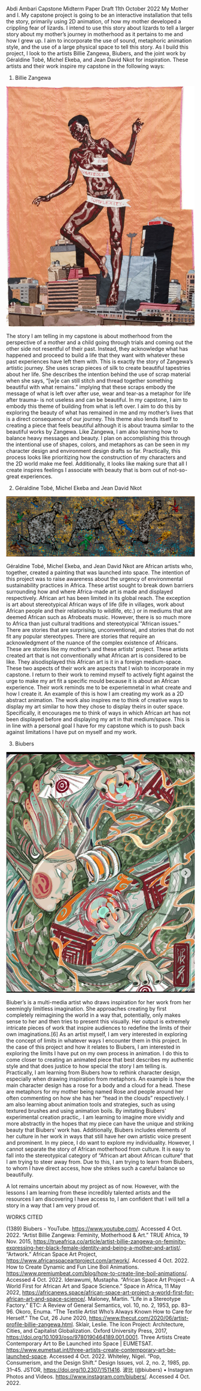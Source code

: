 Abdi Ambari
Capstone Midterm Paper Draft
11th October 2022
My Mother and I.
My capstone project is going to be an interactive installation that tells the story, primarily using 2D animation, of how my mother developed a crippling fear of lizards. I intend to use this story about lizards to tell a larger story about my mother’s journey in motherhood as it pertains to me and how I grew up. I aim to incorporate the use of sound, metaphoric animation style, and the use of a large physical space to tell this story. As I build this project, I look to the artists Billie Zangewa, Biubers, and the joint work by Géraldine Tobé, Michel Ekeba, and Jean David Nkot for inspiration. These artists and their work inspire my capstone in the following ways:
 
1. 	Billie Zangewa

![image](/pics/mother.png)


The story I am telling in my capstone is about motherhood from the perspective of a mother and a child going through trials and coming out the other side not resentful of their past. Instead, they acknowledge what has happened and proceed to build a life that they want with whatever these past experiences have left them with. This is exactly the story of Zangewa’s artistic journey. She uses scrap pieces of silk to create beautiful tapestries about her life. She describes the intention behind the use of scrap material when she says, “[w]e can still stitch and thread together something beautiful with what remains.” implying that these scraps embody the message of what is left over after use, wear and tear-as a metaphor for life after trauma- is not useless and can be beautiful. In my capstone, I aim to embody this theme of building from what is left over. I aim to do this by exploring the beauty of what has remained in me and my mother’s lives that is a direct consequence of our journey. This theme also lends itself to creating a piece that feels beautiful although it is about trauma similar to the beautiful works by Zangewa. Like Zangewa, I am also learning how to balance heavy messages and beauty. I plan on accomplishing this through the intentional use of shapes, colors, and metaphors as can be seen in my character design and environment design drafts so far. Practically, this process looks like prioritizing how the construction of my characters and the 2D world make me feel. Additionally, it looks like  making sure that all I create inspires feelings I associate with beauty that is born out of not-so-great experiences.
           
2. 	Géraldine Tobé, Michel Ekeba and Jean David Nkot


![image](/pics/space.jpeg)


Géraldine Tobé, Michel Ekeba, and Jean David Nkot are African artists who, together, created a painting that was launched into space. The intention of this project was to raise awareness about the urgency of environmental sustainability practices in Africa. These artist sought to break down barriers surrounding how and where Africa-made art is made and displayed respectively.  African art has been limited in its global reach. The exception is art about stereotypical African ways of life (life in villages, work about African people and their relationship to wildlife, etc.) or in mediums that are deemed African such as Afrobeats music. However, there is so much more to Africa than just cultural traditions and stereotypical “African issues.” There are stories that are surprising, unconventional, and stories that do not fit any popular stereotypes. There are stories that require an acknowledgment of the nuance of the complex existence of Africans. These are stories like my mother’s and these artists’ project. These artists created art that is not conventionally what African art is considered to be like. They alsodisplayed this African art is it in a foreign medium-space. These two aspects of their work are aspects that I wish to incorporate in my capstone. I return to their work to remind myself to actively fight against the urge to make my art fit a specific mould because it is about an African experience. Their work reminds me to be experiemnetal in what create and how I create it. An example of this is how I am creating my work as a 2D abstract animation. The work also inspires me to think of creative ways to display my art similar to how they chose to display theirs in outer space. Specifically, it encourages me to think of ways in which African art has not been displayed before and displaying my art in that medium/space. This is in line with a personal goal I have for my capstone which is to push back against limitations I have put on myself and my work. 

3. 	Biubers


![image](/pics/Boby.png)


Biuber’s is a multi-media artist who draws inspiration for her work from her seemingly limitless imagination. She approaches creating by first completely reimagining the world in a way that, potentially, only makes sense to her and then tries to present this visually. Her output is extremely intricate pieces of work that inspire audiences to redefine the limits of their own imaginations.[6] As an artist myself, I am very interested in exploring the concept of limits in whatever ways I encounter them in this project. In the case of this project and how it relates to Biubers, I am interested in exploring the limits I have put on my own process in animation. I do this to come closer to creating an animated piece that best describes my authentic style and that does justice to how special the story I am telling is. Practically, I am learning from Biubers how to rethink character design, especially when drawing inspiration from metaphors. An example is how the main character design has a rose for a body and a cloud for a head. These are metaphors for my mother being named Rose and people around her often commenting on how she has her “head in the clouds” respectively. I am also learning about animation tools and strategies, such as using textured brushes and using animation boils. By imitating Biubers’ experimental creation practic,. I am learning to imagine more vividly and more abstractly in the hopes that my piece can have the unique and striking beauty that Biubers’ work has. Additionally, Biubers includes elements of her culture in her work in ways that still have her own artistic voice present and prominent. In my piece, I do want to explore my individuality. However, I cannot separate the story of African motherhood from culture. It is easy to fall into the stereotypical category of “African art about African culture” that I am trying to steer away from. Due to this, I am trying to learn from Biubers, to whom I have direct access, how she strikes such a careful balance so beautifully.  
 
A lot remains uncertain about my project as of now. However, with the lessons I am learning from these incredibly talented artists and the resources I am discovering I have access to, I am confident that I will tell a story in a way that I am very proud of.

WORKS CITED


(1389) Biubers - YouTube. https://www.youtube.com/. Accessed 4 Oct. 2022.
“Artist Billie Zangewa: Feminity, Motherhood & Art.” TRUE Africa, 19 Nov. 2015, https://trueafrica.co/article/artist-billie-zangewa-on-feminity-expressing-her-black-female-identity-and-being-a-mother-and-artist/.
“Artwork.” African Space Art Project, https://www.africanspaceartproject.com/artwork/. Accessed 4 Oct. 2022.
How to Create Dynamic and Fun Line Boil Animations. https://www.premiumbeat.com/blog/how-to-create-line-boil-animations/. Accessed 4 Oct. 2022.
Iderawumi, Mustapha. “African Space Art Project – A World First for African Art and Space Science.” Space in Africa, 11 May 2022, https://africanews.space/african-space-art-project-a-world-first-for-african-art-and-space-science/.
Maloney, Martin. “Life in a Stereotype Factory.” ETC: A Review of General Semantics, vol. 10, no. 2, 1953, pp. 83–96.
Okoro, Enuma. “The Textile Artist Who’s Always Known How to Care for Herself.” The Cut, 26 June 2020, https://www.thecut.com/2020/06/artist-profile-billie-zangewa.html.
Sklair, Leslie. The Icon Project: Architecture, Cities, and Capitalist Globalization. Oxford University Press, 2017, https://doi.org/10.1093/oso/9780190464189.001.0001.
Three Artists Create Contemporary Art to Be Launched into Space | EUMETSAT. https://www.eumetsat.int/three-artists-create-contemporary-art-be-launched-space. Accessed 4 Oct. 2022.
Whiteley, Nigel. “Pop, Consumerism, and the Design Shift.” Design Issues, vol. 2, no. 2, 1985, pp. 31–45. JSTOR, https://doi.org/10.2307/1511416.
波比 (@biubers) • Instagram Photos and Videos. https://www.instagram.com/biubers/. Accessed 4 Oct. 2022.
 





